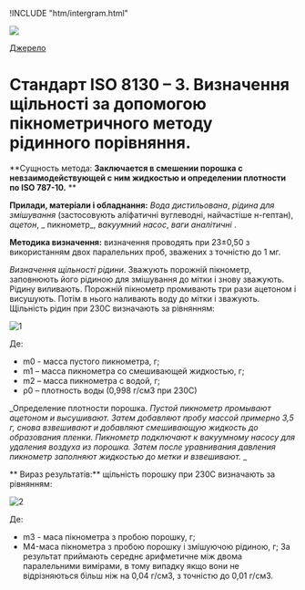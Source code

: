 !INCLUDE "htm/intergram.html"

![](https://chart.googleapis.com/chart?chs=180x180&amp;cht=qr&amp;chl=https://pp.vokov.tk/standarts/%D0%A1%D1%82%D0%B0%D0%BD%D0%B4%D0%B0%D1%80%D1%82_ISO_8130_%E2%80%93_3_%D0%92%D0%B8%D0%B7%D0%BD%D0%B0%D1%87%D0%B5%D0%BD%D0%BD%D1%8F_%D1%89%D1%96%D0%BB%D1%8C%D0%BD%D0%BE%D1%81%D1%82%D1%96_%D0%B7%D0%B0_%D0%B4%D0%BE%D0%BF%D0%BE%D0%BC%D0%BE%D0%B3%D0%BE%D1%8E_%D0%BF%D1%96%D0%BA%D0%BD%D0%BE%D0%BC%D0%B5%D1%82%D1%80%D0%B8%D1%87%D0%BD%D0%BE%D0%B3%D0%BE_%D0%BC%D0%B5%D1%82%D0%BE%D0%B4%D1%83_%D1%80%D1%96%D0%B4%D0%B8%D0%BD%D0%BD%D0%BE%D0%B3%D0%BE_%D0%BF%D0%BE%D1%80%D1%96%D0%B2%D0%BD%D1%8F%D0%BD%D0%BD%D1%8F.html) 

[Джерело](http://vseokraskah.net/standart-iso-8130-3 "Permalink to Стандарт ISO 8130 – 3. Определение плотности с помощью пикнометрического метода жидкостного сравнения.")

# Стандарт ISO 8130 – 3. Визначення щільності за допомогою пікнометричного методу рідинного порівняння.

**Сущность метода: **Заключается в смешении порошка с невзаимодействующей с ним жидкостью и определении плотности по ISO 787-10.** **

**Прилади, матеріали і обладнання:** _Вода дистильована_, _рідина для змішування_ (застосовують аліфатичні вуглеводні, найчастіше н-гептан), _ацетон_, _ пикнометр_, _вакуумний насос_, _ваги аналітичні_ .

**Методика визначення:** визначення проводять при 23±0,50 з використанням двох паралельних проб, зважених з точністю до 1 мг.

_Визначення щільності рідини_.  Зважують порожній пікнометр, заповнюють його рідиною для змішування до мітки і знову зважують. Рідину виливають. Порожній пікнометр промивають три рази ацетоном і висушують. Потім в нього наливають воду до мітки і зважують.
Щільність рідин при 230С визначають за рівнянням:

![][1]

Де:

*  m0 - масса пустого пикнометра, г;
* m1 – масса пикнометра со смешивающей жидкостью, г; 
* m2 – масса пикнометра с водой, г;
* ρ0 – плотность воды (0,998 г/см3 при 230С)

_Определение плотности порошка. _Пустой пикнометр промывают ацетоном и высушивают. Затем добавляют пробу массой примерно 3,5 г, снова взвешивают и добавляют смешивающую жидкость до образования пленки. Пикнометр подключают к вакуумному насосу для удаления воздуха из порошка. Затем после уравнивания давления пикнометр заполняют жидкостью до метки и взвешивают._ _

** Вираз результатів:** щільність порошку при 230С визначають за рівнянням:

![][2]

Де:

*  m3 - маса пікнометра з пробою порошку, г;
* M4-маса пікнометра з пробою порошку і змішуючою рідиною, г; 
За результат приймають середнє арифметичне між двома паралельними вимірами, в тому випадку якщо вони не відрізняються більш ніж на 0,04 г/см3, з точністю до 0,01 г/см3.
 

[1]: /img/13.jpg "1"
[2]: /img/22.jpg "2"

  
